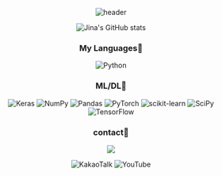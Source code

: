 <div align="center">


![header](https://capsule-render.vercel.app/api?type=Rect&color=0:FFCCCC,100:CC6666&height=180&section=header&text=neutro_jina%20&fontSize=80&fontColor=FFFFFF)


![Jina's GitHub stats](https://github-readme-stats.vercel.app/api?username=neutro-jina&show_icons=true&theme=calm)

### My Languages🌷
![Python](https://img.shields.io/badge/python-3670A0?style=for-the-badge&logo=python&logoColor=ffdd54)

### ML/DL🌷
![Keras](https://img.shields.io/badge/Keras-%23D00000.svg?style=for-the-badge&logo=Keras&logoColor=white)
	![NumPy](https://img.shields.io/badge/numpy-%23013243.svg?style=for-the-badge&logo=numpy&logoColor=white)
![Pandas](https://img.shields.io/badge/pandas-%23150458.svg?style=for-the-badge&logo=pandas&logoColor=white)
![PyTorch](https://img.shields.io/badge/PyTorch-%23EE4C2C.svg?style=for-the-badge&logo=PyTorch&logoColor=white)
	![scikit-learn](https://img.shields.io/badge/scikit--learn-%23F7931E.svg?style=for-the-badge&logo=scikit-learn&logoColor=white)
![SciPy](https://img.shields.io/badge/SciPy-%230C55A5.svg?style=for-the-badge&logo=scipy&logoColor=%white)
![TensorFlow](https://img.shields.io/badge/TensorFlow-%23FF6F00.svg?style=for-the-badge&logo=TensorFlow&logoColor=white)

### contact🌷

 <a href="https://blog.naver.com/kimjina1997"><img src="https://img.shields.io/badge/naver_blog-03C75A?style=flat-square&logo=naver_blog&logoColor=white"/></a>

![KakaoTalk](https://img.shields.io/badge/kakaotalk-ffcd00.svg?style=for-the-badge&logo=kakaotalk&logoColor=000000)
![YouTube](https://img.shields.io/badge/YouTube-%23FF0000.svg?style=for-the-badge&logo=YouTube&logoColor=white)
